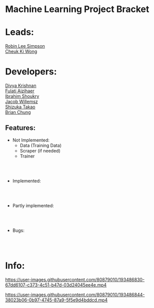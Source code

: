 
# Machine Learning Project Bracket

# Leads:
<ins> Robin Lee Simpson </ins><br />
<ins> Cheuk Ki Wong </ins><br />
# Developers:

<ins> Divya Krishnan </ins><br />
<ins> Fulati Aizihaer </ins><br />
<ins> Ibrahim Shoukry </ins><br />
<ins> Jacob Willemsz </ins><br />
<ins> Shizuka Takao </ins><br />
<ins> Brian Chung </ins><br />



## Features:

- Not Implemented:
    - Data (Training Data)
    - Scraper (if needed)
    - Trainer

<br><br>

- Implemented:


<br><br>

- Partly implemented:


<br><br>




- Bugs:


<br><br>

# Info:

https://user-images.githubusercontent.com/80879010/193486830-67dd6107-c373-4c51-b47d-03d24045ee4e.mp4



https://user-images.githubusercontent.com/80879010/193486844-38023b06-0b97-4745-87a9-5f5e9d4bddcd.mp4
